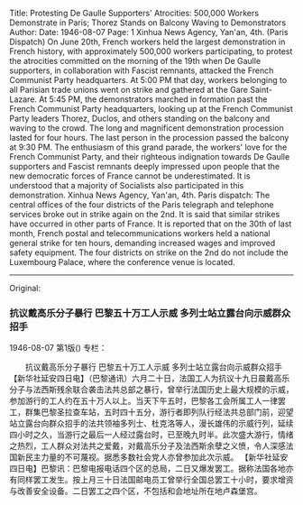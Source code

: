 Title: Protesting De Gaulle Supporters' Atrocities: 500,000 Workers Demonstrate in Paris; Thorez Stands on Balcony Waving to Demonstrators
Author:
Date: 1946-08-07
Page: 1
Xinhua News Agency, Yan'an, 4th. (Paris Dispatch) On June 20th, French workers held the largest demonstration in French history, with approximately 500,000 workers participating, to protest the atrocities committed on the morning of the 19th when De Gaulle supporters, in collaboration with Fascist remnants, attacked the French Communist Party headquarters. At 5:00 PM that day, workers belonging to all Parisian trade unions went on strike and gathered at the Gare Saint-Lazare. At 5:45 PM, the demonstrators marched in formation past the French Communist Party headquarters, looking up at the French Communist Party leaders Thorez, Duclos, and others standing on the balcony and waving to the crowd. The long and magnificent demonstration procession lasted for four hours. The last person in the procession passed the balcony at 9:30 PM. The enthusiasm of this grand parade, the workers' love for the French Communist Party, and their righteous indignation towards De Gaulle supporters and Fascist remnants deeply impressed upon people that the new democratic forces of France cannot be underestimated. It is understood that a majority of Socialists also participated in this demonstration.
    Xinhua News Agency, Yan'an, 4th. Paris dispatch: The central offices of the four districts of the Paris telegraph and telephone services broke out in strike again on the 2nd. It is said that similar strikes have occurred in other parts of France. It is reported that on the 30th of last month, French postal and telecommunications workers held a national general strike for ten hours, demanding increased wages and improved safety equipment. The four districts on strike on the 2nd do not include the Luxembourg Palace, where the conference venue is located.



<hr /> 

Original: 


### 抗议戴高乐分子暴行  巴黎五十万工人示威  多列士站立露台向示威群众招手

1946-08-07
第1版()
专栏：

　　抗议戴高乐分子暴行
    巴黎五十万工人示威
    多列士站立露台向示威群众招手
    【新华社延安四日电】（巴黎通讯）六月二十日，法国工人为抗议十九日晨戴高乐分子与法西斯残余联合袭击法共总部之暴行，曾举行法国历史上最大规模的示威，参加游行的工人约在五十万人以上。当天下午五时，巴黎各工会所属工人一律罢工，群集巴黎圣拉查车站，五时四十五分，游行者即列队行经法共总部门前，迎望站立露台向群众招手的法共领袖多列士、杜克洛等人，漫长雄伟的示威行列，延续四小时之久，当游行之最后一人经过露台时，已至晚九时半。此次盛大游行，情绪之热烈，工人群众对法共之爱戴，对戴高乐分子及法西斯余孽之义愤，令人深感法国新民主力量的不可蔑视。据悉多数社会党人亦曾参加此次示威。
    【新华社延安四日电】巴黎讯：巴黎电报电话四个区的总局，二日又爆发罢工。据称法国各地亦有同样罢工发生。按上月三十日法国邮电员工曾举行全国总罢工十小时，要求增资与改善安全设备。二日罢工之四个区，不包括和会地址所在地卢森堡宫。

